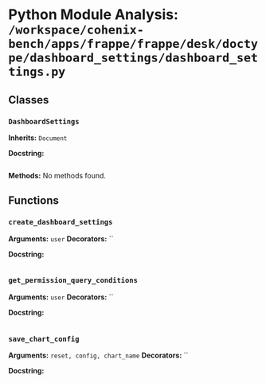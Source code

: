 # Python Module Analysis: `/workspace/cohenix-bench/apps/frappe/frappe/desk/doctype/dashboard_settings/dashboard_settings.py`

## Classes

### `DashboardSettings`
**Inherits:** `Document`


**Docstring:**
```

```

**Methods:**
No methods found.




## Functions

### `create_dashboard_settings`
**Arguments:** `user`
**Decorators:** ``

**Docstring:**
```

```
### `get_permission_query_conditions`
**Arguments:** `user`
**Decorators:** ``

**Docstring:**
```

```
### `save_chart_config`
**Arguments:** `reset, config, chart_name`
**Decorators:** ``

**Docstring:**
```

```

